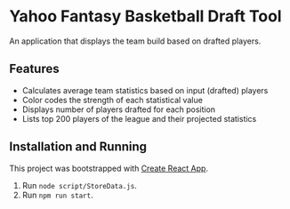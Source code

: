 # Yahoo Fantasy Basketball Draft Tool
An application that displays the team build based on drafted players.

## Features
- Calculates average team statistics based on input (drafted) players
- Color codes the strength of each statistical value
- Displays number of players drafted for each position
- Lists top 200 players of the league and their projected statistics

## Installation and Running
This project was bootstrapped with [Create React App](https://github.com/facebook/create-react-app).
1. Run `node script/StoreData.js`.
2. Run `npm run start`.